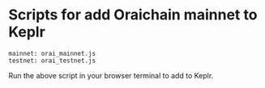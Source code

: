 # Scripts for add Oraichain mainnet to Keplr

```
mainnet: orai_mainnet.js
testnet: orai_testnet.js
```

Run the above script in your browser terminal to add to Keplr. 